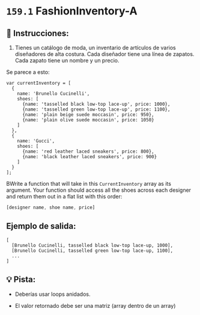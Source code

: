 # `159.1` FashionInventory-A

## 📝 Instrucciones:

1. Tienes un catálogo de moda, un inventario de artículos de varios diseñadores de alta costura. Cada diseñador tiene una línea de zapatos. Cada zapato tiene un nombre y un precio.

Se parece a esto: 

```Js
var currentInventory = [
  {
    name: 'Brunello Cucinelli',
    shoes: [
      {name: 'tasselled black low-top lace-up', price: 1000},
      {name: 'tasselled green low-top lace-up', price: 1100},
      {name: 'plain beige suede moccasin', price: 950},
      {name: 'plain olive suede moccasin', price: 1050}
    ]
  },
  {
    name: 'Gucci',
    shoes: [
      {name: 'red leather laced sneakers', price: 800},
      {name: 'black leather laced sneakers', price: 900}
    ]
  }
];
```
 BWrite a function that will take in this `CurrentInventory` array as its argument. Your function should access all the shoes across each designer and return them out in a flat list with this order:

```js
[designer name, shoe name, price]
```

## Ejemplo de salida:

```Js
[
  [Brunello Cucinelli, tasselled black low-top lace-up, 1000],
  [Brunello Cucinelli, tasselled green low-top lace-up, 1100],
  ...
]
```

## 💡 Pista:

+ Deberías usar loops anidados.

+ El valor retornado debe ser una matriz (array dentro de un array)